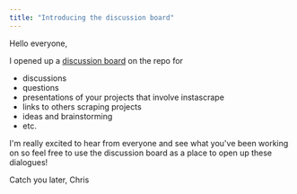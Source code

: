 ```yaml
---
title: "Introducing the discussion board"
---
```


Hello everyone, 

I opened up a [discussion board](https://github.com/chris-greening/instascrape/discussions) on the repo for

- discussions
- questions
- presentations of your projects that involve instascrape
- links to others scraping projects
- ideas and brainstorming
- etc.

I'm really excited to hear from everyone and see what you've been working on so feel free to use the discussion board as a place to open up these dialogues!

Catch you later, 
Chris 